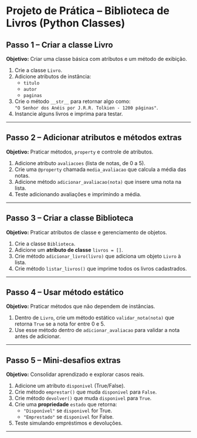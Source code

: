 # Projeto de Prática – Biblioteca de Livros (Python Classes)

## **Passo 1 – Criar a classe Livro**
**Objetivo:** Criar uma classe básica com atributos e um método de exibição.

1. Crie a classe `Livro`.
2. Adicione atributos de instância:  
   - `titulo`  
   - `autor`  
   - `paginas`
3. Crie o método `__str__` para retornar algo como:  
   `"O Senhor dos Anéis por J.R.R. Tolkien - 1200 páginas"`.
4. Instancie alguns livros e imprima para testar.

---

## **Passo 2 – Adicionar atributos e métodos extras**
**Objetivo:** Praticar métodos, `property` e controle de atributos.

1. Adicione atributo `avaliacoes` (lista de notas, de 0 a 5).
2. Crie uma `@property` chamada `media_avaliacao` que calcula a média das notas.
3. Adicione método `adicionar_avaliacao(nota)` que insere uma nota na lista.
4. Teste adicionando avaliações e imprimindo a média.

---

## **Passo 3 – Criar a classe Biblioteca**
**Objetivo:** Praticar atributos de classe e gerenciamento de objetos.

1. Crie a classe `Biblioteca`.
2. Adicione um **atributo de classe** `livros = []`.
3. Crie método `adicionar_livro(livro)` que adiciona um objeto `Livro` à lista.
4. Crie método `listar_livros()` que imprime todos os livros cadastrados.

---

## **Passo 4 – Usar método estático**
**Objetivo:** Praticar métodos que não dependem de instâncias.

1. Dentro de `Livro`, crie um método estático `validar_nota(nota)` que retorna `True` se a nota for entre 0 e 5.
2. Use esse método dentro de `adicionar_avaliacao` para validar a nota antes de adicionar.

---

## **Passo 5 – Mini-desafios extras**
**Objetivo:** Consolidar aprendizado e explorar casos reais.

1. Adicione um atributo `disponivel` (True/False).
2. Crie método `emprestar()` que muda `disponivel` para `False`.
3. Crie método `devolver()` que muda `disponivel` para `True`.
4. Crie uma **propriedade** `estado` que retorna:
   - `"Disponível"` se `disponivel` for True.
   - `"Emprestado"` se `disponivel` for False.
5. Teste simulando empréstimos e devoluções.

---
